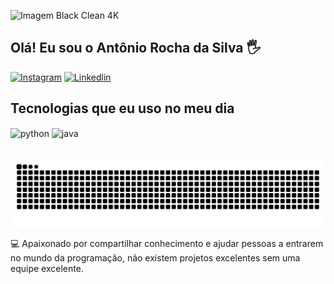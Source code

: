 ![Imagem Black Clean 4K](./wp10431873-black-clean-4k-wallpapers.jpg)

## Olá! Eu sou o Antônio Rocha da Silva 🖐️

[![Instagram](https://img.shields.io/badge/Instagram-E4405F?style=for-the-badge&logo=instagram&logoColor=white)](https://www.instagram.com/paozinho_6254/)
[![Linkedlin](https://img.shields.io/badge/LinkedIn-0077B5?style=for-the-badge&logo=linkedin&logoColor=white)](https://br.linkedin.com/in/ant%C3%B4nio-rocha-da-silva-a45a9b307)

## Tecnologias que eu uso no meu dia

<div style="display: inline_block">
  <img align="center" alt="python" src = "https://img.shields.io/badge/Python-14354C?style=for-the-badge&logo=python&logoColor=white" />
  <img align="center" alt="java" src = "https://img.shields.io/badge/Java-ED8B00?style=for-the-badge&logo=openjdk&logoColor=white" />


</div><br/>

![BEPb's github activity graph](https://raw.githubusercontent.com/BEPb/BEPb/output/github-contribution-grid-snake-dark.svg)

💻 Apaixonado por compartilhar conhecimento e ajudar pessoas a entrarem no mundo da programação, não existem projetos excelentes sem uma equipe excelente.

